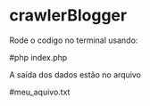 # crawlerBlogger

Rode o codigo no terminal usando:

#php index.php


A saída dos dados estão no arquivo

#meu_aquivo.txt
